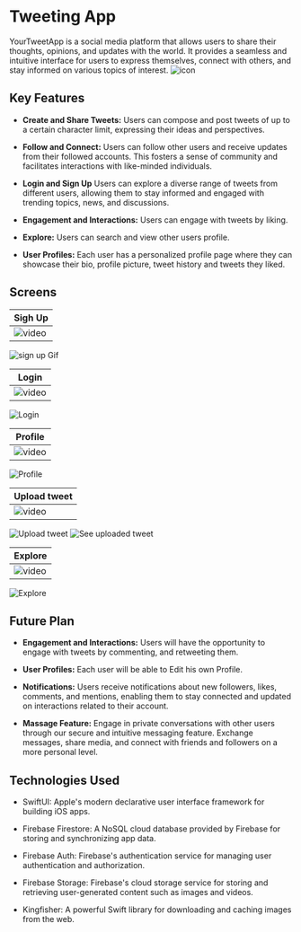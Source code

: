 

# Tweeting App

YourTweetApp is a social media platform that allows users to share their thoughts, opinions, and updates with the world. It provides a seamless and intuitive interface for users to express themselves, connect with others, and stay informed on various topics of interest.
![icon](https://github.com/vladi4560/Twitter_IOS/assets/64600121/54681c7d-47ef-447d-9239-c36d290ffc53)

## Key Features

- **Create and Share Tweets:** Users can compose and post tweets of up to a certain character limit, expressing their ideas and perspectives.

- **Follow and Connect:** Users can follow other users and receive updates from their followed accounts. This fosters a sense of community and facilitates interactions with like-minded individuals.

- **Login and Sign Up** Users can explore a diverse range of tweets from different users, allowing them to stay informed and engaged with trending topics, news, and discussions.

- **Engagement and Interactions:** Users can engage with tweets by liking.
  
- **Explore:** Users can search and view other users profile.

- **User Profiles:** Each user has a personalized profile page where they can showcase their bio, profile picture, tweet history and tweets they liked.


## Screens

| Sigh Up | 
| --- | 
|![video](https://github.com/vladi4560/Twitter_IOS/assets/64600121/f1eacd0e-cd20-4720-aa05-05d122ca3422)
![sign up Gif](https://github.com/vladi4560/Twitter_IOS/assets/64600121/a9cae57a-d455-497c-8c24-45065b80e5e5.gif)


| Login | 
| --- | 
|![video](https://github.com/vladi4560/Twitter_IOS/assets/64600121/b818388f-b85c-49b9-b226-98d1e10461f2)|
![Login](https://github.com/vladi4560/Twitter_IOS/assets/64600121/5dc96558-a5a9-4ff2-895d-1f3d1fba7554.gif)


| Profile | 
| --- | 
|![video](https://github.com/vladi4560/Twitter_IOS/assets/64600121/c1a7ba9f-e21f-412e-8722-74216fb95bc0)|
![Profile](https://github.com/vladi4560/Twitter_IOS/assets/64600121/15d8c0fa-2741-4481-994e-ab3bedd9fa13.gif)


| Upload tweet | 
| --- | 
|![video](https://github.com/vladi4560/Twitter_IOS/assets/64600121/5de26238-47b9-4b04-81e8-6e878bd0e451)|
![Upload tweet](https://github.com/vladi4560/Twitter_IOS/assets/64600121/cdef21ac-16e4-4e71-9e3b-d01f7438c8dc.gif)
![See uploaded tweet](https://github.com/vladi4560/Twitter_IOS/assets/64600121/599da43f-2780-4a86-94e4-e1826ef9d705.gif)

| Explore | 
| --- | 
|![video](https://github.com/vladi4560/Twitter_IOS/assets/64600121/fd312322-66e5-4341-9f93-0f67036358cc)|
![Explore](https://github.com/vladi4560/Twitter_IOS/assets/64600121/8eb4654b-bb82-40c3-9068-bb5de01abb91.gif)


## Future Plan

- **Engagement and Interactions:** Users will have the opportunity to engage with tweets by commenting, and retweeting them.

- **User Profiles:** Each user will be able to Edit his own Profile.

- **Notifications:** Users receive notifications about new followers, likes, comments, and mentions, enabling them to stay connected and updated on interactions related to their account.
- **Massage Feature:** Engage in private conversations with other users through our secure and intuitive messaging feature. Exchange messages, share media, and connect with friends and followers on a more personal level.

## Technologies Used

- SwiftUI: Apple's modern declarative user interface framework for building iOS apps.

- Firebase Firestore: A NoSQL cloud database provided by Firebase for storing and synchronizing app data.

- Firebase Auth: Firebase's authentication service for managing user authentication and authorization.

- Firebase Storage: Firebase's cloud storage service for storing and retrieving user-generated content such as images and videos.

- Kingfisher: A powerful Swift library for downloading and caching images from the web.



